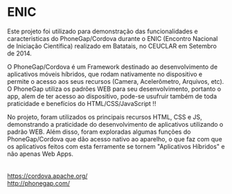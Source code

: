 # ENIC

Este projeto foi utilizado para demonstração das funcionalidades e caracteristicas do PhoneGap/Cordova durante o ENIC (Encontro Nacional de Iniciação Científica) realizado em Batatais, no CEUCLAR em Setembro de 2014.

O PhoneGap/Cordova é um Framework destinado ao desenvolvimento de aplicativos móveis híbridos, que rodam nativamente no dispositivo e permite o acesso aos seus recursos (Camera, Acelerômetro, Arquivos, etc). O PhoneGap utiliza os padrões WEB para seu desenvolvimento, portanto o app, alem de ter acesso ao dispositivo, pode-se usufruir também de toda praticidade e benefícios do HTML/CSS/JavaScript !!

No projeto, foram utilizados os principais recursos HTML, CSS e JS, demonstrando a praticidade do desenvolvimento de aplicativos utilizando o padrão WEB. Além disso, foram exploradas algumas funções do PhoneGap/Cordova que dão acesso nativo ao aparelho, o que faz com que os aplicativos feitos com esta ferramente se tornem "Aplicativos Híbridos" e não apenas Web Apps.
<br><br><br>
https://cordova.apache.org/<br>
http://phonegap.com/
